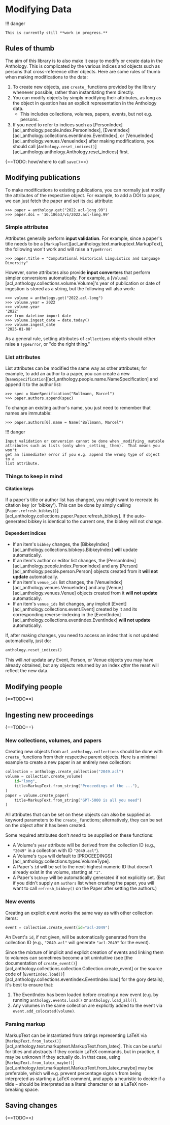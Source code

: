 # Modifying Data

!!! danger

    This is currently still **work in progress.**


## Rules of thumb

The aim of this library is to also make it easy to modify or create data in the
Anthology.  This is complicated by the various indices and objects such as
persons that cross-reference other objects.  Here are some rules of thumb when
making modifications to the data:

1. To create new objects, use `create_` functions provided by the library
   whenever possible, rather than instantiating them directly.
2. You can modify objects by simply modifying their attributes, as long as the
   object in question has an explicit representation in the Anthology data.
    - This includes collections, volumes, papers, events, but not e.g. persons.
3. If you need to refer to indices such as
   [PersonIndex][acl_anthology.people.index.PersonIndex],
   [EventIndex][acl_anthology.collections.eventindex.EventIndex], or
   [VenueIndex][acl_anthology.venues.VenueIndex] after making modifications, you
   should call
   [`Anthology.reset_indices()`][acl_anthology.anthology.Anthology.reset_indices]
   first.

{==TODO: how/where to call `save()`==}

## Modifying publications

To make modifications to existing publications, you can normally just modify the
attributes of the respective object.  For example, to add a DOI to paper, we can
just fetch the paper and set its `doi` attribute:

```pycon
>>> paper = anthology.get("2022.acl-long.99")
>>> paper.doi = '10.18653/v1/2022.acl-long.99'
```

### Simple attributes

Attributes generally perform **input validation**.  For example, since a paper's
title needs to be a [`MarkupText`][acl_anthology.text.markuptext.MarkupText],
the following won't work and will raise a `TypeError`:

```pycon
>>> paper.title = "Computational Historical Linguistics and Language Diversity"
```

However, some attributes also provide **input converters** that perform simpler
conversions automatically.  For example, a
[`Volume`][acl_anthology.collections.volume.Volume]'s year of publication or
date of ingestion is stored as a string, but the following will also work:

```pycon
>>> volume = anthology.get("2022.acl-long")
>>> volume.year = 2022
>>> volume.year
'2022'
>>> from datetime import date
>>> volume.ingest_date = date.today()
>>> volume.ingest_date
'2025-01-08'
```

As a general rule, setting attributes of `collections` objects should either
raise a `TypeError`, or "do the right thing."

### List attributes

List attributes can be modified the same way as other attributes; for example,
to add an author to a paper, you can create a new
[`NameSpecification`][acl_anthology.people.name.NameSpecification] and append it
to the author list:

```pycon
>>> spec = NameSpecification("Bollmann, Marcel")
>>> paper.authors.append(spec)
```

To change an existing author's name, you just need to remember that names are
immutable:

```pycon
>>> paper.authors[0].name = Name("Bollmann, Marcel")
```

!!! danger

    Input validation or conversion cannot be done when _modifying_ mutable
    attributes such as lists (only when _setting_ them).  That means you won't
    get an (immediate) error if you e.g. append the wrong type of object to a
    list attribute.

### Things to keep in mind

#### Citation keys
If a paper's title or author list has changed, you might want to recreate its
citation key (or 'bibkey').  This can be done by simply calling
[`Paper.refresh_bibkey()`][acl_anthology.collections.paper.Paper.refresh_bibkey].
If the auto-generated bibkey is identical to the current one, the bibkey will
not change.

#### Dependent indices
- If an item's `bibkey` changes, the [BibkeyIndex][acl_anthology.collections.bibkeys.BibkeyIndex] **will** update automatically.
- If an item's author or editor list changes, the [PersonIndex][acl_anthology.people.index.PersonIndex] and any [Person][acl_anthology.people.person.Person] objects created from it **will not update** automatically.
- If an item's `venue_ids` list changes, the [VenueIndex][acl_anthology.venues.VenueIndex] and any [Venue][acl_anthology.venues.Venue] objects created from it **will not update** automatically.
- If an item's `venue_ids` list changes, any implicit [Event][acl_anthology.collections.event.Event] created by it and its corresponding reverse-indexing in the [EventIndex][acl_anthology.collections.eventindex.EventIndex] **will not update** automatically.

If, after making changes, you need to access an index that is not updated automatically, just do:

```python
anthology.reset_indices()
```

This will _not_ update any Event, Person, or Venue objects you may have already
obtained, but any objects returned by an index _after_ the reset will reflect
the new data.


## Modifying people

{==TODO==}


## Ingesting new proceedings

{==TODO==}

### New collections, volumes, and papers

Creating new objects from `acl_anthology.collections` should be done with
`create_` functions from their respective parent objects.  Here is a minimal
example to create a new paper in an entirely new collection:

```python
collection = anthology.create_collection("2049.acl")
volume = collection.create_volume(
    id="long",
    title=MarkupText.from_string("Proceedings of the ..."),
)
paper = volume.create_paper(
    title=MarkupText.from_string("GPT-5000 is all you need")
)
```

All attributes that can be set on these objects can also be supplied as keyword
parameters to the `create_` functions; alternatively, they can be set on the
object after it has been created.

Some required attributes don't _need_ to be supplied on these functions:

- A Volume's `year` attribute will be derived from the collection ID (e.g.,
  `"2049"` in a collection with ID `"2049.acl"`).
- A Volume's `type` will default to
  [PROCEEDINGS][acl_anthology.collections.types.VolumeType].
- A Paper's `id` will be set to the next-highest numeric ID that doesn't already
  exist in the volume, starting at `"1"`.
- A Paper's `bibkey` will be automatically generated if not explicitly set.
  (But if you didn't supply an `authors` list when creating the paper, you will
  want to call `refresh_bibkey()` on the Paper after setting the authors.)

### New events

Creating an explicit event works the same way as with other collection items:

```python
event = collection.create_event(id="acl-2049")
```

An Event's `id`, if not given, will be automatically generated from the
collection ID (e.g., `"2049.acl"` will generate `"acl-2049"` for the event).

Since the mixture of implicit and explicit creation of events and linking them
to volumes can sometimes become a bit unintuitive (see [the documentation of
`create_event()`][acl_anthology.collections.collection.Collection.create_event]
or the source code of
[`EventIndex.load()`][acl_anthology.collections.eventindex.EventIndex.load] for
the gory details), it's best to ensure that:

1. The EventIndex has been loaded before creating a new event (e.g. by running
   `anthology.events.load()` or `anthology.load_all()`).
2. Any volumes in the same collection are explicitly added to the event via
   `event.add_colocated(volume)`.


### Parsing markup

MarkupText can be instantiated from strings representing LaTeX via
[`MarkupText.from_latex()`][acl_anthology.text.markuptext.MarkupText.from_latex].
This can be useful for titles and abstracts if they contain LaTeX commands, but
in practice, it may be unknown if they actually do.  In that case, using
[`MarkupText.from_latex_maybe()`][acl_anthology.text.markuptext.MarkupText.from_latex_maybe]
may be preferable, which will e.g. prevent percentage signs `%` from being
interpreted as starting a LaTeX comment, and apply a heuristic to decide if a
tilde `~` should be interpreted as a literal character or as a LaTeX
non-breaking space.



## Saving changes

{==TODO==}
